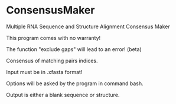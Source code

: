 # ConsensusMaker
Multiple RNA Sequence and Structure Alignment Consensus Maker

This program comes with no warranty!

The function "exclude gaps" will lead to an error! (beta)

Consensus of matching pairs indices.

Input must be in .xfasta format!

Options will be asked by the program in command bash.

Output is either a blank sequence or structure.
